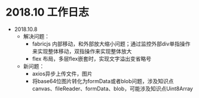 # 2018.10 工作日志

* 2018.10.8
    - 解决问题：
        + fabricjs 内部移动，和外部放大缩小问题；通过监控外部div单指操作来实现整体移动，双指操作来实现整体放大
        + flex 布局，多层flex嵌套时，实现文字溢出变省略号
    - 新问题：
        + axios异步上传文件，图片
        + 将base64位图片转化为formData或者blob问题，涉及知识点canvas、fileReader、formData、blob，可能涉及知识点Uint8Array     